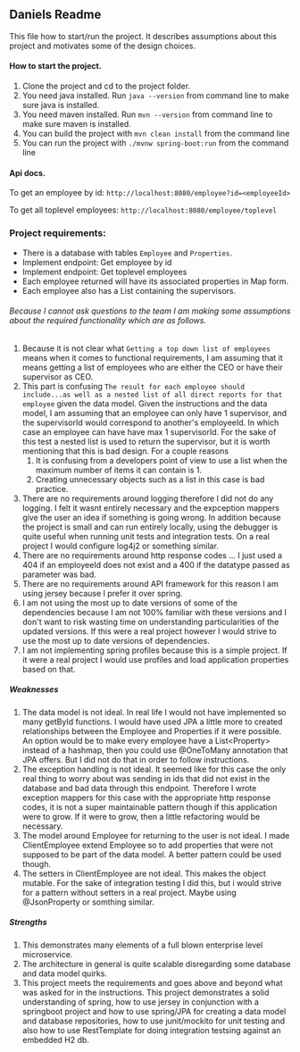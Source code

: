 ## Daniels Readme
This file how to start/run the project. It describes assumptions about this project and motivates some of the design choices.

#### How to start the project.
1. Clone the project and cd to the project folder.
2. You need java installed. Run `java --version` from command line to make sure java is installed.
3. You need maven installed. Run `mvn --version` from command line to make sure maven is installed.
4. You can build the project with `mvn clean install` from the command line
5. You can run the project with `./mvnw spring-boot:run` from the command line

#### Api docs.
To get an employee by id:
`
http://localhost:8080/employee?id=<employeeId>
`

To get all toplevel employees:
`
http://localhost:8080/employee/toplevel
`

### Project requirements:
- There is a database with tables `Employee` and `Properties`.
- Implement endpoint: Get employee by id
- Implement endpoint: Get toplevel employees
- Each employee returned will have its associated properties in Map form.
- Each employee also has a List<Employee> containing the supervisors.

###### Because I cannot ask questions to the team I am making some assumptions about the required functionality which are as follows.
1. Because it is not clear what `Getting a top down list of employees` means when it comes to functional requirements, I am assuming that it means getting a list of employees who are either the CEO or have their supervisor as CEO.
2. This part is confusing `The result for each employee should include...as well as a nested list of all direct reports for that employee` given the data model. Given the instructions and the data model, I am assuming that an employee can only have 1 supervisor, and the supervisorId would correspond to another's employeeId. In which case an employee can have have max 1 supervisorId. For the sake of this test a nested list is used to return the supervisor, but it is worth mentioning that this is bad design. For a couple reasons
    1. It is confusing from a developers point of view to use a list when the maximum number of items it can contain is 1.
    2. Creating unnecessary objects such as a list in this case is bad practice.
3. There are no requirements around logging therefore I did not do any logging. I felt it wasnt entirely necessary and the expception mappers give the user an idea if something is going wrong. In addition because the project is small and can run entirely locally, using the debugger is quite useful when running unit tests and integration tests. On a real project I would configure log4j2 or something similar. 
4. There are no requirements around http response codes ... I just used a 404 if an employeeId does not exist and a 400 if the datatype passed as parameter was bad.
5. There are no requirements around API framework for this reason I am using jersey because I prefer it over spring.
6. I am not using the most up to date versions of some of the dependencies because I am not 100% familiar with these versions and I don't want to risk wasting time on understanding particularities of the updated versions. If this were a real project however I would strive to use the most up to date versions of dependencies.
7. I am not implementing spring profiles because this is a simple project. If it were a real project I would use profiles and load application properties based on that.

##### Weaknesses
1. The data model is not ideal. In real life I would not have implemented so many getById functions. I would have used JPA a little more to created relationships between the Employee and Properties if it were possible. An option would be to make every employee have a List\<Property> instead of a hashmap, then you could use @OneToMany annotation that JPA offers. But I did not do that in order to follow instructions.
2. The exception handling is not ideal. It seemed like for this case the only real thing to worry about was sending in ids that did not exist in the database and bad data through this endpoint. Therefore I wrote exception mappers for this case with the appropriate http response codes, it is not a super maintainable pattern though if this application were to grow. If it were to grow, then a little refactoring would be necessary.
3. The model around Employee for returning to the user is not ideal. I made ClientEmployee extend Employee so to add properties that were not supposed to be part of the data model. A better pattern could be used though.
4. The setters in ClientEmployee are not ideal. This makes the object mutable. For the sake of integration testing I did this, but i would strive for a pattern without setters in a real project. Maybe using @JsonProperty or somthing similar.

##### Strengths
1. This demonstrates many elements of a full blown enterprise level microservice.
2. The architecture in general is quite scalable disregarding some database and data model quirks.
3. This project meets the requirements and goes above and beyond what was asked for in the instructions. This project demonstrates a solid understanding of spring, how to use jersey in conjunction with a springboot project and how to use spring/JPA for creating a data model and database repositories, how to use junit/mockito for unit testing and also how to use RestTemplate for doing integration testsing against an embedded H2 db.